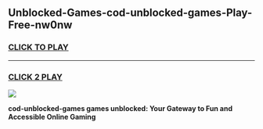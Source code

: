
## Unblocked-Games-cod-unblocked-games-Play-Free-nw0nw
<h3>
<a href="https://premium76.site?title=cod-unblocked-games&ref=20A">CLICK TO PLAY</a></h3>
<hr>

<h3>
<a href="https://premium76.site?title=cod-unblocked-games&ref=20A">CLICK 2 PLAY</a>
  
</h3>

<a href="https://premium76.site?title=cod-unblocked-games&ref=20A"><img src="https://clearcache.store/games.png"></a>


**cod-unblocked-games games unblocked: Your Gateway to Fun and Accessible Online Gaming**
